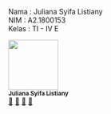 Nama : Juliana Syifa Listiany <br>
NIM : A2.1800153 <br>
Kelas : TI - IV E <br>

<tr>
     <!-- Baris 2 Max 7 Akun -->
     <td align="center"><a href="#"><img src="https://avatars1.githubusercontent.com/u/61871644?s=60&v=4" width="100px;" alt=""/><br /><sub><b>Juliana Syifa Listiany</b></sub></a><br /><a href="#" title="git@github.com:syifalistiany/PABWEB-E.git">🔗</a> <a href="#" title="Documentation">📖</a> <a href="#" title="Profile">👀</a> <a href="#" title="Talks">📢</a></td>
  </tr>